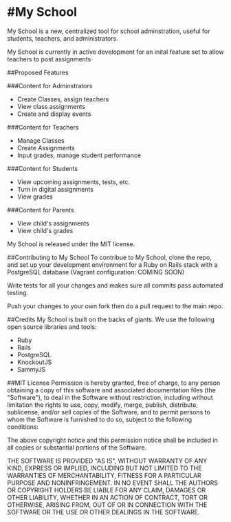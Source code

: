#My School
=========

My School is a new, centralized tool for school adminstration, useful for students, teachers, and administrators.

My School is currently in active development for an inital feature set to allow teachers to post assignments

##Proposed Features

###Content for Adminstrators
* Create Classes, assign teachers
* View class assignments
* Create and display events

###Content for Teachers
* Manage Classes
* Create Assignments
* Input grades, manage student performance

###Content for Students
* View upcoming assignments, tests, etc.
* Turn in digital assignments
* View grades

###Content for Parents
* View child's assignments
* View child's grades

My School is released under the MIT license.

##Contributing to My School
To contribue to My School, clone the repo, and set up your development environment for a Ruby on Rails stack with a PostgreSQL database (Vagrant configuration: COMING SOON)

Write tests for all your changes and makes sure all commits pass automated testing.

Push your changes to your own fork then do a pull request to the main repo.

##Credits
My School is built on the backs of giants. We use the following open source libraries and tools:

* Ruby
* Rails
* PostgreSQL
* KnockoutJS
* SammyJS


##MIT License
Permission is hereby granted, free of charge, to any person obtaining
a copy of this software and associated documentation files (the
"Software"), to deal in the Software without restriction, including
without limitation the rights to use, copy, modify, merge, publish,
distribute, sublicense, and/or sell copies of the Software, and to
permit persons to whom the Software is furnished to do so, subject to
the following conditions:

The above copyright notice and this permission notice shall be
included in all copies or substantial portions of the Software.

THE SOFTWARE IS PROVIDED "AS IS", WITHOUT WARRANTY OF ANY KIND,
EXPRESS OR IMPLIED, INCLUDING BUT NOT LIMITED TO THE WARRANTIES OF
MERCHANTABILITY, FITNESS FOR A PARTICULAR PURPOSE AND
NONINFRINGEMENT. IN NO EVENT SHALL THE AUTHORS OR COPYRIGHT HOLDERS BE
LIABLE FOR ANY CLAIM, DAMAGES OR OTHER LIABILITY, WHETHER IN AN ACTION
OF CONTRACT, TORT OR OTHERWISE, ARISING FROM, OUT OF OR IN CONNECTION
WITH THE SOFTWARE OR THE USE OR OTHER DEALINGS IN THE SOFTWARE.